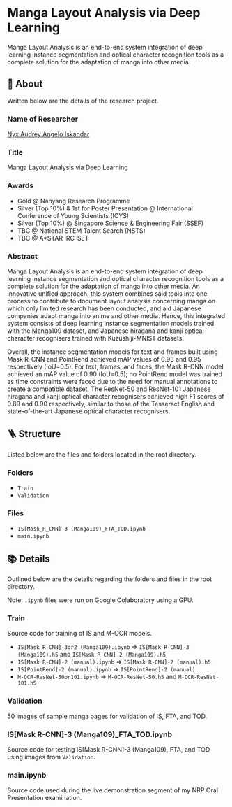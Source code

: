 # Manga Layout Analysis via Deep Learning
Manga Layout Analysis is an end-to-end system integration of deep learning instance segmentation and optical character recognition tools as a complete solution for the adaptation of manga into other media.

## 🎉 About
Written below are the details of the research project.

### Name of Researcher
[Nyx Audrey Angelo Iskandar](https://github.com/xyntechx/)

### Title
Manga Layout Analysis via Deep Learning

### Awards
- Gold @ Nanyang Research Programme
- Silver (Top 10%) & 1st for Poster Presentation @ International Conference of Young Scientists (ICYS)
- Silver (Top 10%) @ Singapore Science & Engineering Fair (SSEF)
- TBC @ National STEM Talent Search (NSTS)
- TBC @ A*STAR IRC-SET

### Abstract
Manga Layout Analysis is an end-to-end system integration of deep learning instance segmentation and optical character recognition tools as a complete solution for the adaptation of manga into other media. An innovative unified approach, this system combines said tools into one process to contribute to document layout analysis concerning manga on which only limited research has been conducted, and aid Japanese companies adapt manga into anime and other media. Hence, this integrated system consists of deep learning instance segmentation models trained with the Manga109 dataset, and Japanese hiragana and kanji optical character recognisers trained with Kuzushiji-MNIST datasets.

Overall, the instance segmentation models for text and frames built using Mask R-CNN and PointRend achieved mAP values of 0.93 and 0.95 respectively (IoU=0.5). For text, frames, and faces, the Mask R-CNN model achieved an mAP value of 0.90 (IoU=0.5); no PointRend model was trained as time constraints were faced due to the need for manual annotations to create a compatible dataset. The ResNet-50 and ResNet-101 Japanese hiragana and kanji optical character recognisers achieved high F1 scores of 0.89 and 0.90 respectively, similar to those of the Tesseract English and state-of-the-art Japanese optical character recognisers.

## 🪜 Structure
Listed below are the files and folders located in the root directory.

### Folders
-   `Train`
-   `Validation`

### Files
-   `IS[Mask_R_CNN]-3 (Manga109)_FTA_TOD.ipynb`
-   `main.ipynb`

## 📚 Details
Outlined below are the details regarding the folders and files in the root directory.

Note: `.ipynb` files were run on Google Colaboratory using a GPU.

### Train
Source code for training of IS and M-OCR models.

-   `IS[Mask R-CNN]-3or2 (Manga109).ipynb` => `IS[Mask R-CNN]-3 (Manga109).h5` and `IS[Mask R-CNN]-2 (Manga109).h5`
-   `IS[Mask R-CNN]-2 (manual).ipynb` => `IS[Mask R-CNN]-2 (manual).h5`
-   `IS[PointRend]-2 (manual).ipynb` => `IS[PointRend]-2 (manual)`
-   `M-OCR-ResNet-50or101.ipynb` => `M-OCR-ResNet-50.h5` and `M-OCR-ResNet-101.h5`

### Validation
50 images of sample manga pages for validation of IS, FTA, and TOD.

### IS[Mask R-CNN]-3 (Manga109)\_FTA_TOD.ipynb
Source code for testing IS[Mask R-CNN]-3 (Manga109), FTA, and TOD using images from `Validation`.

### main.ipynb
Source code used during the live demonstration segment of my NRP Oral Presentation examination.
